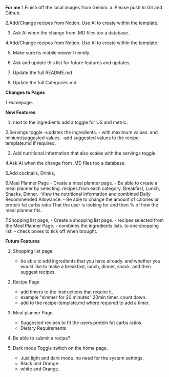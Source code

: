 
__For me__
1.Finish off the local images from Gemini.
    a. Please push to Git and Github.

2.Add/Change recipes from Notion.
    Use AI to create within the template.

3. Ask AI when the change from .MD files too a database.

4.Add/Change recipes from Notion.
    Use AI to create within the template.

5. Make sure its mobile viewer friendly. 

6. Ask and update this list for future features and updates.

7. Update the full README.md

8. Update the full Categories.md

__Changes to Pages__

1.Homepage.   

__New Features__
1. next to the ingredients add a toggle for US and metric.

2.Servings toggle 
    -updates the ingredients.
    - with maximum values. and minium/suggested values.
    -add suggested values to the recipe-template.md if required. 

3. Add nutritional information that also scales with the servings toggle.

4.Ask AI when the change from .MD files too a database.

5.Add cocktails, Drinks,

6.Meal Planner Page
    - Create a meal planner page.
    - Be able to create a meal planner by selecting. recipes.from each category, Breakfast, Lunch, Snacks, Dinner.
    -View the nutritional information and combined Daily Recommended Allowance.
    - Be able to change the amount of calories or protein fat carbs ratio That the user is looking for and then % of how the meal planner fits.

7.Shopping list page,
    - Create a shopping list page.
    - recipes selected from the Meal Planner Page.
    - combines the ingredients lists. to one shopping list.
    - check boxes to tick off when brought.

__Future Features__
1. Shopping list page
    - be able to add ingredients that you have already. and whether you would like to make a breakfast, lunch, dinner, snack. and then suggest recipes.

2. Recipe Page
    - add timers to the instructions that require it.
    - example "simmer for 20 minutes" 20min timer. count down.
    - add to the recipe-template.md where required to add a timer.

3. Meal planner Page.
    - Suggested recipes to fit the users protein fat carbs ratios
    - Dietary Requirements

4. Be able to submit a recipe?

5. Dark mode Toggle switch on the home page.
    - Just light and dark mode. no need for the system settings.
    - Black and Orange.
    - white and Orange.
 
